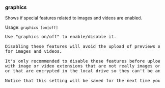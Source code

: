 ### graphics
Shows if special features related to images and videos are enabled.

Usage: `graphics [on|off]`
<pre>
Use "graphics on/off" to enable/disable it.

Disabling these features will avoid the upload of previews and thumbnails
for images and videos.

It's only recommended to disable these features before uploading files
with image or video extensions that are not really images or videos,
or that are encrypted in the local drive so they can't be analyzed anyway.

Notice that this setting will be saved for the next time you open MEGAcmd
</pre>
